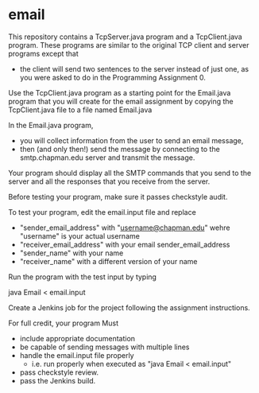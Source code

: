 # email
This repository contains a TcpServer.java program and a TcpClient.java program.
These programs are similar to the original TCP client and server programs except that
+ the client will send two sentences to the server instead of just one, as you were asked to do in the Programming Assignment 0.

Use the TcpClient.java program as a starting point for the Email.java program that you will create for the email assignment by copying the TcpClient.java file to a file named Email.java

In the Email.java program,
+ you will collect information from the user to send an email message,
+ then (and only then!) send the message by  connecting to the smtp.chapman.edu server and transmit the message.  

Your program should display all the SMTP commands that you send to the server and all the responses that you receive from the server.

Before testing your program, make sure it passes checkstyle audit.

To test your program, edit the email.input file and replace
+ "sender_email_address" with "username@chapman.edu" wehre "username" is your actual username
+ "receiver_email_address" with your email sender_email_address
+ "sender_name" with your name
+ "receiver_name" with a different version of your name

Run the program with the test input by typing

java Email < email.input

Create a Jenkins job for the project following the assignment instructions.

For full credit, your program Must
+ include appropriate documentation
+ be capable of sending messages with multiple lines
+ handle the email.input file properly
    - i.e. run properly when executed as "java Email < email.input"
+ pass checkstyle review.
+ pass the Jenkins build.
